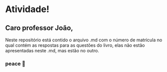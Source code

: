 # Atividade!
## Caro professor João,
Neste repositório está contido o arquivo .md com o número de matrícula no qual contém as respostas para as questões do livro, elas não estão apresentadas neste .md, mas estão no outro.
### peace 🤙
